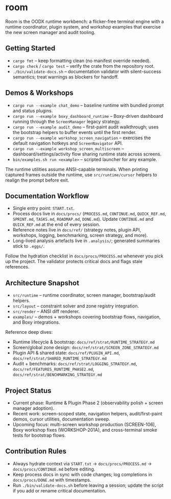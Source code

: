 # room

Room is the OODX runtime workbench: a flicker-free terminal engine with a
runtime coordinator, plugin system, and workshop examples that exercise the new
screen manager and audit tooling.

## Getting Started
- `cargo fmt` – keep formatting clean (no manifest override needed).
- `cargo check` / `cargo test` – verify the crate from the repository root.
- `./bin/validate-docs.sh` – documentation validator with silent-success
  semantics; treat warnings as blockers for handoff.

## Demos & Workshops
- `cargo run --example chat_demo` – baseline runtime with bundled prompt and
  status plugins.
- `cargo run --example boxy_dashboard_runtime` – Boxy-driven dashboard running
  through the `ScreenManager` legacy strategy.
- `cargo run --example audit_demo` – first-paint audit walkthrough; uses the
  bootstrap helpers to buffer events until the first render.
- `cargo run --example workshop_screen_navigation` – exercises the default
  navigation hotkeys and `ScreenNavigator` API.
- `cargo run --example workshop_screen_multiscreen` – dashboard/settings/activity
  flow sharing runtime state across screens.
- `bin/examples.sh run <example>` – scripted launcher for any example.

The runtime utilities assume ANSI-capable terminals. When printing captured
frames outside the runtime, use `src/runtime/cursor` helpers to realign the
prompt before exit.

## Documentation Workflow
- Single entry point: `START.txt`.
- Process docs live in `docs/procs/` (`PROCESS.md`, `CONTINUE.md`, `QUICK_REF.md`,
  `SPRINT.md`, `TASKS.md`, `ROADMAP.md`, `DONE.md`). Update `CONTINUE.md` and
  `QUICK_REF.md` at the end of every session.
- Reference notes live in `docs/ref/` (strategy notes, plugin API, workshops,
  logging, benchmarking, screen strategy, and more).
- Long-lived analysis artefacts live in `.analysis/`; generated summaries stick
  to `.eggs/`.

Follow the hydration checklist in `docs/procs/PROCESS.md` whenever you pick up
the project. The validator protects critical docs and flags stale references.

## Architecture Snapshot
- `src/runtime` – runtime coordinator, screen manager, bootstrap/audit helpers.
- `src/layout` – constraint solver and zone registry integration.
- `src/render` – ANSI diff renderer.
- `examples/` – demos + workshops covering bootstrap flows, navigation, and
  Boxy integrations.

Reference deep dives:
- Runtime lifecycle & bootstrap: `docs/ref/strat/RUNTIME_STRATEGY.md`
- Screen/global zone design: `docs/ref/strat/SCREEN_ZONE_STRATEGY.md`
- Plugin API & shared state: `docs/ref/PLUGIN_API.md`,
  `docs/ref/strat/SHARED_RUNTIME_STRATEGY.md`
- Audit + benchmarks: `docs/ref/strat/LOGGING_STRATEGY.md`,
  `docs/ref/FEATURES_RUNTIME_PHASE2.md`, `docs/ref/strat/BENCHMARKING_STRATEGY.md`

## Project Status
- Current phase: Runtime & Plugin Phase 2 (observability polish + screen manager
  adoption).
- Recent work: screen-scoped state, navigation helpers, audit/first-paint demos,
  cursor utilities, documentation sweep.
- Upcoming focus: multi-screen workshop production (SCREEN-106), Boxy workshop
  fixes (WORKSHOP-201A), and cross-terminal smoke tests for bootstrap flows.

## Contribution Rules
- Always hydrate context via `START.txt` → `docs/procs/PROCESS.md` →
  `docs/procs/CONTINUE.md` before editing.
- Keep process docs in sync with code changes; log completions in
  `docs/procs/DONE.md` with timestamps.
- Run `./bin/validate-docs.sh` before leaving a session; update the script if
  you add or rename critical documentation.
